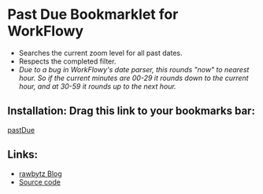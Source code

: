 # Past Due Bookmarklet for WorkFlowy
- Searches the current zoom level for all past dates.
- Respects the completed filter.
- *Due to a bug in WorkFlowy's date parser, this rounds "now" to nearest hour. So if the current minutes are 00-29 it rounds down to the current hour, and at 30-59 it rounds up to the next hour.*

## Installation: Drag this link to your bookmarks bar:

<a href="javascript:(function pastDue_0_1(){const roundToNearestHour=date=&gt;new Date(Math.round(date.getTime()/36e5)*36e5);const nowish=roundToNearestHour(new Date).toLocaleDateString(&quot;en-US&quot;,{hour:'numeric'});WF.search(`1/1/1970 - ${nowish}`)})();">pastDue</a>
## Links:
- [rawbytz Blog](https://rawbytz.wordpress.com)
- [Source code](https://github.com/rawbytz/past-due/blob/master/pastDue.js)
